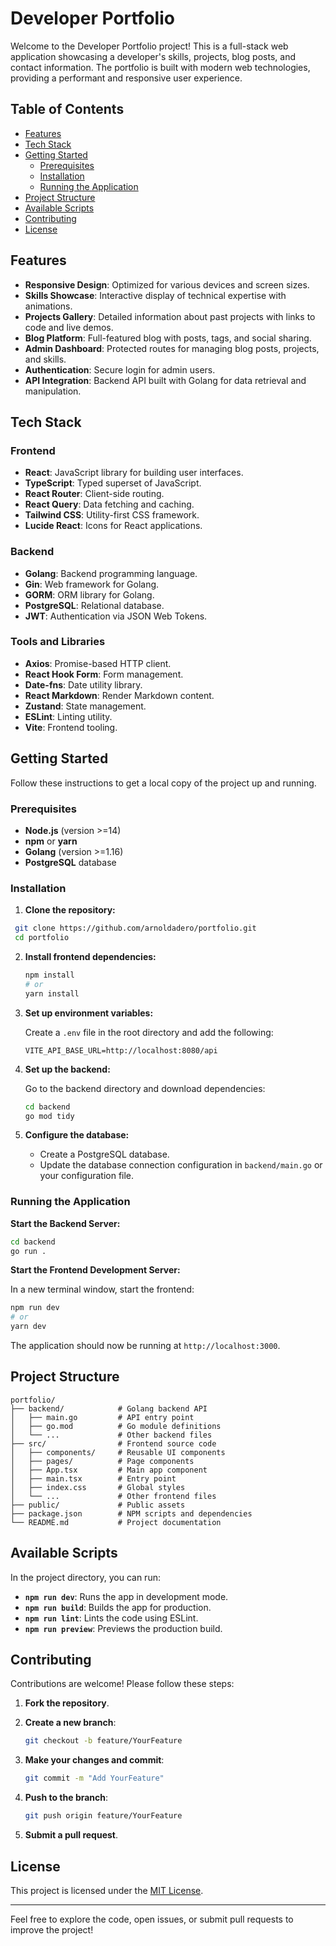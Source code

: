 # Developer Portfolio

Welcome to the Developer Portfolio project! This is a full-stack web application showcasing a developer's skills, projects, blog posts, and contact information. The portfolio is built with modern web technologies, providing a performant and responsive user experience.

## Table of Contents

- [Features](#features)
- [Tech Stack](#tech-stack)
- [Getting Started](#getting-started)
  - [Prerequisites](#prerequisites)
  - [Installation](#installation)
  - [Running the Application](#running-the-application)
- [Project Structure](#project-structure)
- [Available Scripts](#available-scripts)
- [Contributing](#contributing)
- [License](#license)

## Features

- **Responsive Design**: Optimized for various devices and screen sizes.
- **Skills Showcase**: Interactive display of technical expertise with animations.
- **Projects Gallery**: Detailed information about past projects with links to code and live demos.
- **Blog Platform**: Full-featured blog with posts, tags, and social sharing.
- **Admin Dashboard**: Protected routes for managing blog posts, projects, and skills.
- **Authentication**: Secure login for admin users.
- **API Integration**: Backend API built with Golang for data retrieval and manipulation.

## Tech Stack

### Frontend

- **React**: JavaScript library for building user interfaces.
- **TypeScript**: Typed superset of JavaScript.
- **React Router**: Client-side routing.
- **React Query**: Data fetching and caching.
- **Tailwind CSS**: Utility-first CSS framework.
- **Lucide React**: Icons for React applications.

### Backend

- **Golang**: Backend programming language.
- **Gin**: Web framework for Golang.
- **GORM**: ORM library for Golang.
- **PostgreSQL**: Relational database.
- **JWT**: Authentication via JSON Web Tokens.

### Tools and Libraries

- **Axios**: Promise-based HTTP client.
- **React Hook Form**: Form management.
- **Date-fns**: Date utility library.
- **React Markdown**: Render Markdown content.
- **Zustand**: State management.
- **ESLint**: Linting utility.
- **Vite**: Frontend tooling.

## Getting Started

Follow these instructions to get a local copy of the project up and running.

### Prerequisites

- **Node.js** (version >=14)
- **npm** or **yarn**
- **Golang** (version >=1.16)
- **PostgreSQL** database

### Installation

1. **Clone the repository:**
  ```bash
   git clone https://github.com/arnoldadero/portfolio.git
   cd portfolio
   ```

2. **Install frontend dependencies:**

   ```bash
   npm install
   # or
   yarn install
   ```

3. **Set up environment variables:**

   Create a `.env` file in the root directory and add the following:

   ```env
   VITE_API_BASE_URL=http://localhost:8080/api
   ```

4. **Set up the backend:**

   Go to the backend directory and download dependencies:

   ```bash
   cd backend
   go mod tidy
   ```

5. **Configure the database:**

   - Create a PostgreSQL database.
   - Update the database connection configuration in `backend/main.go` or your configuration file.

### Running the Application

**Start the Backend Server:**

```bash
cd backend
go run .
```

**Start the Frontend Development Server:**

In a new terminal window, start the frontend:

```bash
npm run dev
# or
yarn dev
```

The application should now be running at `http://localhost:3000`.

## Project Structure

```plaintext
portfolio/
├── backend/            # Golang backend API
│   ├── main.go         # API entry point
│   ├── go.mod          # Go module definitions
│   └── ...             # Other backend files
├── src/                # Frontend source code
│   ├── components/     # Reusable UI components
│   ├── pages/          # Page components
│   ├── App.tsx         # Main app component
│   ├── main.tsx        # Entry point
│   ├── index.css       # Global styles
│   └── ...             # Other frontend files
├── public/             # Public assets
├── package.json        # NPM scripts and dependencies
└── README.md           # Project documentation
```

## Available Scripts

In the project directory, you can run:

- **`npm run dev`**: Runs the app in development mode.
- **`npm run build`**: Builds the app for production.
- **`npm run lint`**: Lints the code using ESLint.
- **`npm run preview`**: Previews the production build.

## Contributing

Contributions are welcome! Please follow these steps:

1. **Fork the repository**.

2. **Create a new branch**:

   ```bash
   git checkout -b feature/YourFeature
   ```

3. **Make your changes and commit**:

   ```bash
   git commit -m "Add YourFeature"
   ```

4. **Push to the branch**:

   ```bash
   git push origin feature/YourFeature
   ```

5. **Submit a pull request**.

## License

This project is licensed under the [MIT License](LICENSE).

---

Feel free to explore the code, open issues, or submit pull requests to improve the project!
```